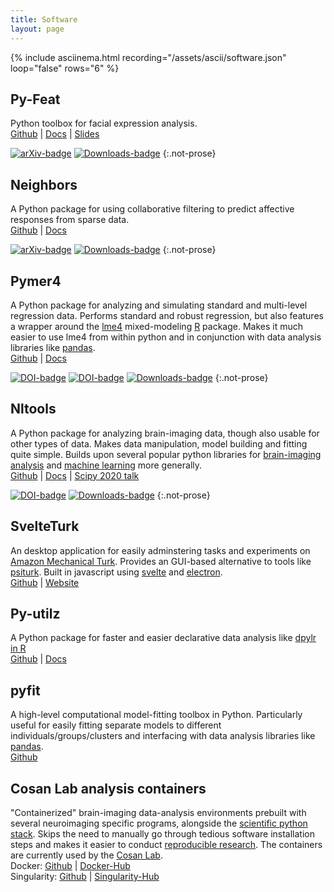 ```yaml
---
title: Software
layout: page
---
```


{% include asciinema.html recording="/assets/ascii/software.json" loop="false" rows="6" %}

## Py-Feat

Python toolbox for facial expression analysis.  
[Github](https://github.com/cosanlab/py-feat) |  [Docs](https://py-feat.org)  |  [Slides](https://ejolly-py-feat.surge.sh/)  

[![arXiv-badge](https://img.shields.io/badge/arXiv-2104.03509-red.svg)](https://arxiv.org/abs/2104.03509) [![Downloads-badge](https://pepy.tech/badge/py-feat)](https://pepy.tech/project/py-feat)
{:.not-prose}

## Neighbors

A Python package for using collaborative filtering to predict affective responses from sparse data.  
[Github](https://github.com/cosanlab/neighbors) |  [Docs](https://cosanlab.github.io/neighbors)   

[![arXiv-badge](https://img.shields.io/badge/arXiv-2109.06906-red.svg)](https://arxiv.org/abs/2109.06906)  [![Downloads-badge](https://pepy.tech/badge/neighbors)](https://pepy.tech/project/neighbors)
{:.not-prose}

## Pymer4

A Python package for analyzing and simulating standard and multi-level regression data. Performs standard and robust regression, but also features a wrapper around the [lme4](https://cran.r-project.org/web/packages/lme4/index.html) mixed-modeling [R](https://www.r-project.org/) package. Makes it much easier to use lme4 from within python and in conjunction with data analysis libraries like [pandas](https://pandas.pydata.org/).  
[Github](https://github.com/ejolly/pymer4) |  [Docs](https://eshinjolly.com/pymer4/)  

[![DOI-badge](https://zenodo.org/badge/90598701.svg)](https://zenodo.org/record/1523205) [![DOI-badge](http://joss.theoj.org/papers/10.21105/joss.00862/status.svg)](https://doi.org/10.21105/joss.00862) [![Downloads-badge](https://pepy.tech/badge/pymer4)](https://pepy.tech/project/pymer4)
{:.not-prose}

## Nltools

A Python package for analyzing brain-imaging data, though also usable for other types of data. Makes data manipulation, model building and fitting quite simple. Builds upon several popular python libraries for [brain-imaging analysis](http://nipy.org/) and [machine learning](http://scikit-learn.org/stable/) more generally.         
[Github](https://github.com/cosanlab/nltools) |  [Docs](https://nltools.org) | [Scipy 2020 talk](https://youtu.be/1c1AnXLs7xM)   

[![DOI-badge](https://zenodo.org/badge/DOI/10.5281/zenodo.2229813.svg)](https://doi.org/10.5281/zenodo.2229813) [![Downloads-badge](https://pepy.tech/badge/nltools)](https://pepy.tech/project/nltools)
{:.not-prose}

## SvelteTurk

An desktop application for easily adminstering tasks and experiments on [Amazon Mechanical Turk](https://www.mturk.com/). Provides an GUI-based alternative to tools like [psiturk](http://psiturk.org/). Built in javascript using [svelte](https://svelte.dev/) and [electron](https://www.electronjs.org/).          
[Github](https://github.com/ejolly/svelte-turk) |  [Website](https://eshinjolly.com/svelteturk)   

## Py-utilz

A Python package for faster and easier declarative data analysis like [dpylr in R](https://dplyr.tidyverse.org/)    
[Github](https://github.com/ejolly/py-utilz) | [Docs](https://eshinjolly.com/py-utilz/)

## pyfit

A high-level computational model-fitting toolbox in Python. Particularly useful for easily fitting separate models to different individuals/groups/clusters and interfacing with data analysis libraries like  [pandas](http://pandas.pydata.org/).  
[Github](https://github.com/ejolly/pyfit)


## Cosan Lab analysis containers

"Containerized" brain-imaging data-analysis environments prebuilt with several neuroimaging specific programs, alongside the [scientific python stack](https://www.scipy.org/about.html). Skips the need to manually go through tedious software installation steps and makes it easier to conduct [reproducible research](https://www.nature.com/nrn/journal/v18/n2/full/nrn.2016.167.html). The containers are currently used by the [Cosan Lab](https://cosanlab.com/).       
Docker: [Github](https://github.com/cosanlab/cosanToolsDocker) | [Docker-Hub](https://hub.docker.com/r/ejolly/cosantoolsdocker/)  
Singularity: [Github](https://github.com/cosanlab/cosanToolsSingularity) | [Singularity-Hub](https://singularity-hub.org/collections/108/)
